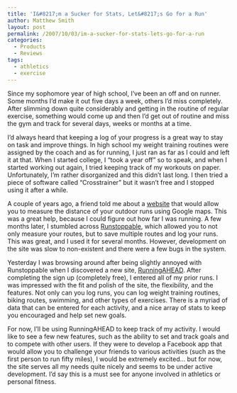 ```yaml
---
title: 'I&#8217;m a Sucker for Stats, Let&#8217;s Go for a Run'
author: Matthew Smith
layout: post
permalink: /2007/10/03/im-a-sucker-for-stats-lets-go-for-a-run
categories:
  - Products
  - Reviews
tags:
  - athletics
  - exercise
---
```

Since my sophomore year of high school, I&#8217;ve been an off and on runner. Some months I&#8217;d make it out five days a week, others I&#8217;d miss completely. After slimming down quite considerably and getting in the routine of regular exercise, something would come up and then I&#8217;d get out of routine and miss the gym and track for several days, weeks or months at a time.

I&#8217;d always heard that keeping a log of your progress is a great way to stay on task and improve things. In high school my weight training routines were assigned by the coach and as for running, I just ran as far as I could and left it at that. When I started college, I &#8220;took a year off&#8221; so to speak, and when I started working out again, I tried keeping track of my workouts on paper. Unfortunately, I&#8217;m rather disorganized and this didn&#8217;t last long. I then tried a piece of software called &#8220;Crosstrainer&#8221; but it wasn&#8217;t free and I stopped using it after a while.

A couple of years ago, a friend told me about a [website][1] that would allow you to measure the distance of your outdoor runs using Google maps. This was a great help, because I could figure out how far I was running. A few months later, I stumbled across [Runstoppable][2], which allowed you to not only measure your routes, but to save multiple routes and log your runs. This was great, and I used it for several months. However, development on the site was slow to non-existent and there were a few bugs in the system.

Yesterday I was browsing around after being slightly annoyed with Runstoppable when I discovered a new site, [RunningAHEAD][3]. After completing the sign up (completely free), I entered all of my prior runs. I was impressed with the fit and polish of the site, the flexibility, and the features. Not only can you log runs, you can log weight training routines, biking routes, swimming, and other types of exercises. There is a myriad of data that can be entered for each activity, and a nice array of stats to keep you encouraged and help set new goals.

For now, I&#8217;ll be using RunningAHEAD to keep track of my activity. I would like to see a few new features, such as the ability to set and track goals and to compete with other users. If they were to develop a Facebook app that would allow you to challenge your friends to various activities (such as the first person to run fifty miles), I would be extremely excited&#8230; but for now, the site serves all my needs quite nicely and seems to be under active development. I&#8217;d say this is a must see for anyone involved in athletics or personal fitness.

 [1]: http://www.gmap-pedometer.com/
 [2]: http://runstoppable.com/
 [3]: http://runningahead.com